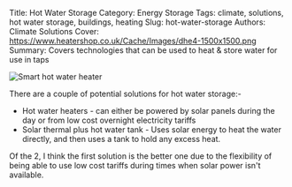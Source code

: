 Title: Hot Water Storage
Category: Energy Storage
Tags: climate, solutions, hot water storage, buildings, heating
Slug: hot-water-storage
Authors: Climate Solutions
Cover: https://www.heatershop.co.uk/Cache/Images/dhe4-1500x1500.png
Summary: Covers technologies that can be used to heat & store water for use in taps

![Smart hot water heater](https://www.heatershop.co.uk/Cache/Images/dhe4-1500x1500.png)

There are a couple of potential solutions for hot water storage:-

* Hot water heaters - can either be powered by solar panels during the day or from low cost overnight electricity tariffs
* Solar thermal plus hot water tank - Uses solar energy to heat the water directly, and then uses a tank to hold any excess heat.

Of the 2, I think the first solution is the better one due to the flexibility of being able to use low cost tariffs during times when solar power isn't available.

